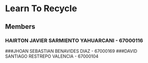 # Learn To Recycle
## Members
### HAIRTON JAVIER SARMIENTO YAHUARCANI - 67000116
###JHOAN SEBASTIAN BENAVIDES DIAZ - 67000169
###DAVID SANTIAGO RESTREPO VALENCIA - 67000104


